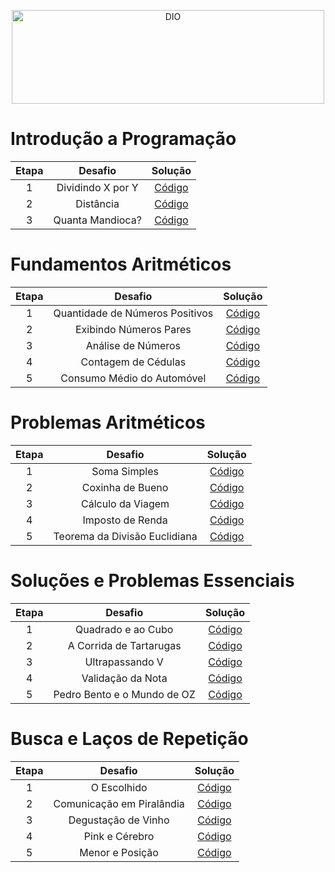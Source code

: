 <p align="center">
  <img src="https://i.imgur.com/3YDJqpm.png" alt="DIO" width=500 height=150>
</p>

# Introdução a Programação
| Etapa |                              Desafio                              |     Solução     |                           
|:---:|:------------------------:|:-------:|
|  1  | Dividindo X por Y | [Código](https://github.com/lucasrmagalhaes/desafios-DIO/blob/master/Desafios/JavaScript/1.%20Introdu%C3%A7%C3%A3o%20a%20Programa%C3%A7%C3%A3o/1.1.%20Dvividindo%20X%20por%20Y/solucao.js) |
|  2  | Distância | [Código](https://github.com/lucasrmagalhaes/desafios-DIO/blob/master/Desafios/JavaScript/1.%20Introdu%C3%A7%C3%A3o%20a%20Programa%C3%A7%C3%A3o/1.2.%20Dist%C3%A2ncia/solucao.js) |
|  3  | Quanta Mandioca? | [Código](https://github.com/lucasrmagalhaes/desafios-DIO/blob/master/Desafios/JavaScript/1.%20Introdu%C3%A7%C3%A3o%20a%20Programa%C3%A7%C3%A3o/1.3.%20Quanta%20Mandioca/solucao.js) |

# Fundamentos Aritméticos

| Etapa |                              Desafio                              |     Solução     |                           
|:---:|:------------------------:|:-------:|
|  1  | Quantidade de Números Positivos | [Código](https://github.com/lucasrmagalhaes/desafios-DIO/blob/master/Desafios/JavaScript/2.%20Fundamentos%20Aritm%C3%A9ticos/2.1.%20Quantidade%20de%20N%C3%BAmeros%20Positivos/solucao.js) |
|  2  | Exibindo Números Pares | [Código](https://github.com/lucasrmagalhaes/desafios-DIO/blob/master/Desafios/JavaScript/2.%20Fundamentos%20Aritm%C3%A9ticos/2.2.%20Exibindo%20N%C3%BAmeros%20Pares/solucao.js) |
|  3  | Análise de Números | [Código](https://github.com/lucasrmagalhaes/desafios-DIO/blob/master/Desafios/JavaScript/2.%20Fundamentos%20Aritm%C3%A9ticos/2.3.%20An%C3%A1lise%20de%20N%C3%BAmeros/solucao.js) |
|  4  | Contagem de Cédulas | [Código](https://github.com/lucasrmagalhaes/desafios-DIO/blob/master/Desafios/JavaScript/2.%20Fundamentos%20Aritm%C3%A9ticos/2.4.%20Contagem%20de%20C%C3%A9dulas/solucao.js) |
|  5  | Consumo Médio do Automóvel | [Código](https://github.com/lucasrmagalhaes/desafios-DIO/blob/master/Desafios/JavaScript/2.%20Fundamentos%20Aritm%C3%A9ticos/2.5.%20Consumo%20M%C3%A9dio%20do%20Autom%C3%B3vel/solucao.js) |

# Problemas Aritméticos

| Etapa |                              Desafio                              |     Solução     |                           
|:---:|:------------------------:|:-------:|
|  1  | Soma Simples | [Código](https://github.com/lucasrmagalhaes/desafios-DIO/blob/master/Desafios/JavaScript/3.%20Problemas%20Aritm%C3%A9ticos/3.1.%20Soma%20Simples/solucao.js) |
|  2  | Coxinha de Bueno | [Código](https://github.com/lucasrmagalhaes/desafios-DIO/blob/master/Desafios/JavaScript/3.%20Problemas%20Aritm%C3%A9ticos/3.2.%20Coxinha%20de%20Bueno/solucao.js) |
|  3  | Cálculo da Viagem | [Código](https://github.com/lucasrmagalhaes/desafios-DIO/blob/master/Desafios/JavaScript/3.%20Problemas%20Aritm%C3%A9ticos/3.3.%20C%C3%A1lculo%20da%20Viagem/solucao.js) |
|  4  | Imposto de Renda | [Código](https://github.com/lucasrmagalhaes/desafios-DIO/blob/master/Desafios/JavaScript/3.%20Problemas%20Aritm%C3%A9ticos/3.4.%20Imposto%20de%20Renda/solucao.js) |
|  5  | Teorema da Divisão Euclidiana | [Código](https://github.com/lucasrmagalhaes/desafios-DIO/blob/master/Desafios/JavaScript/3.%20Problemas%20Aritm%C3%A9ticos/3.5.%20Teorema%20da%20Divis%C3%A3o%20Euclidiana/solucao.js) |

# Soluções e Problemas Essenciais

| Etapa |                              Desafio                              |     Solução     |                           
|:---:|:------------------------:|:-------:|
|  1  | Quadrado e ao Cubo | [Código](https://github.com/lucasrmagalhaes/desafios-DIO/blob/master/Desafios/JavaScript/4.%20Solu%C3%A7%C3%A3o%20de%20Problemas%20Essenciais/4.1.%20Quadrado%20e%20ao%20Cubo/solucao.js) |
|  2  | A Corrida de Tartarugas | [Código](https://github.com/lucasrmagalhaes/desafios-DIO/blob/master/Desafios/JavaScript/4.%20Solu%C3%A7%C3%A3o%20de%20Problemas%20Essenciais/4.2.%20A%20Corrida%20de%20Tartarugas/solucao.js) |
|  3  | Ultrapassando V | [Código](https://github.com/lucasrmagalhaes/desafios-DIO/blob/master/Desafios/JavaScript/4.%20Solu%C3%A7%C3%A3o%20de%20Problemas%20Essenciais/4.3.%20Ultrapassando%20V/solucao.js) |
|  4  | Validação da Nota | [Código](https://github.com/lucasrmagalhaes/desafios-DIO/blob/master/Desafios/JavaScript/4.%20Solu%C3%A7%C3%A3o%20de%20Problemas%20Essenciais/4.4.%20Valida%C3%A7%C3%A3o%20da%20Nota/solucao.js) |
|  5  | Pedro Bento e o Mundo de OZ | [Código](https://github.com/lucasrmagalhaes/desafios-DIO/blob/master/Desafios/JavaScript/4.%20Solu%C3%A7%C3%A3o%20de%20Problemas%20Essenciais/4.5.%20Pedro%20Bento%20e%20o%20Mundo%20de%20OZ/solucao.js) |

# Busca e Laços de Repetição

| Etapa |                              Desafio                              |     Solução     |                           
|:---:|:------------------------:|:-------:|
|  1  | O Escolhido | [Código](https://github.com/lucasrmagalhaes/desafios-DIO/blob/master/Desafios/JavaScript/5.%20Busca%20e%20La%C3%A7os%20de%20Repeti%C3%A7%C3%A3o/5.1.%20O%20Escolhido/solucao.js) |
|  2  | Comunicação em Piralândia | [Código](https://github.com/lucasrmagalhaes/desafios-DIO/blob/master/Desafios/JavaScript/5.%20Busca%20e%20La%C3%A7os%20de%20Repeti%C3%A7%C3%A3o/5.2.%20Comunica%C3%A7%C3%A3o%20em%20Piral%C3%A2ndia/solucao.js) |
|  3  | Degustação de Vinho | [Código](https://github.com/lucasrmagalhaes/desafios-DIO/blob/master/Desafios/JavaScript/5.%20Busca%20e%20La%C3%A7os%20de%20Repeti%C3%A7%C3%A3o/5.3.%20Degusta%C3%A7%C3%A3o%20de%20Vinho/solucao.js) |
|  4  | Pink e Cérebro | [Código](https://github.com/lucasrmagalhaes/desafios-DIO/blob/master/Desafios/JavaScript/5.%20Busca%20e%20La%C3%A7os%20de%20Repeti%C3%A7%C3%A3o/5.4.%20Pink%20e%20C%C3%A9rebro/solution.js) |
|  5  | Menor e Posição | [Código](https://github.com/lucasrmagalhaes/desafios-DIO/blob/master/Desafios/JavaScript/5.%20Busca%20e%20La%C3%A7os%20de%20Repeti%C3%A7%C3%A3o/5.5.%20Menor%20e%20Posi%C3%A7%C3%A3o/solution.js) |
